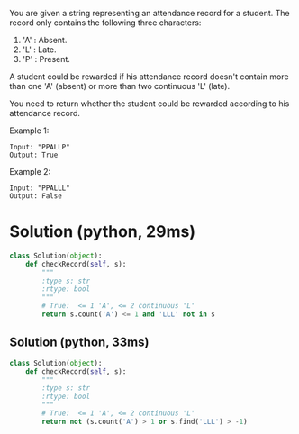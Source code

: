 You are given a string representing an attendance record for a student. The record only contains the following three characters:
1. 'A' : Absent.
2. 'L' : Late.
3. 'P' : Present.

A student could be rewarded if his attendance record doesn't contain more than one 'A' (absent) or more than two continuous 'L' (late).

You need to return whether the student could be rewarded according to his attendance record.

Example 1:
```
Input: "PPALLP"
Output: True
```
Example 2:
```
Input: "PPALLL"
Output: False
```

# Solution (python, 29ms)
```python
class Solution(object):
    def checkRecord(self, s):
        """
        :type s: str
        :rtype: bool
        """
        # True:  <= 1 'A', <= 2 continuous 'L'
        return s.count('A') <= 1 and 'LLL' not in s
```

## Solution (python, 33ms)
```python
class Solution(object):
    def checkRecord(self, s):
        """
        :type s: str
        :rtype: bool
        """
        # True:  <= 1 'A', <= 2 continuous 'L'
        return not (s.count('A') > 1 or s.find('LLL') > -1)
```
